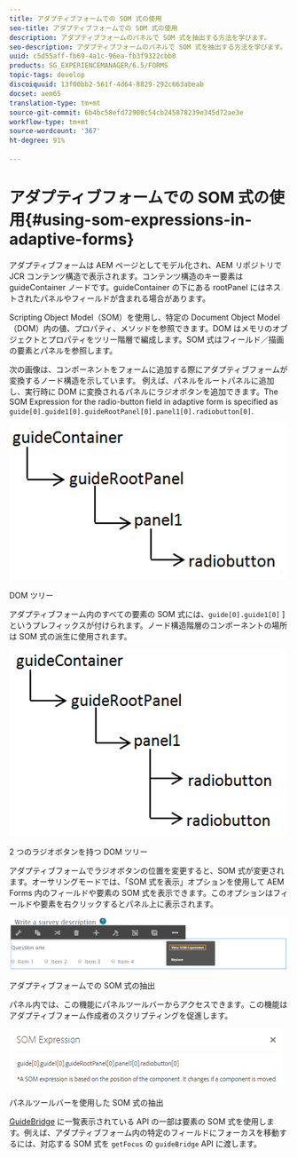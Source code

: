 ```yaml
---
title: アダプティブフォームでの SOM 式の使用
seo-title: アダプティブフォームでの SOM 式の使用
description: アダプティブフォームのパネルで SOM 式を抽出する方法を学びます。
seo-description: アダプティブフォームのパネルで SOM 式を抽出する方法を学びます。
uuid: c5d55aff-fb69-4a1c-96ea-fb3f9322cbb0
products: SG_EXPERIENCEMANAGER/6.5/FORMS
topic-tags: develop
discoiquuid: 13f00bb2-561f-4d64-8829-292c663abeab
docset: aem65
translation-type: tm+mt
source-git-commit: 6b4bc58efd72900c54cb245878239e345d72ae3e
workflow-type: tm+mt
source-wordcount: '367'
ht-degree: 91%

---
```



# アダプティブフォームでの SOM 式の使用{#using-som-expressions-in-adaptive-forms}

アダプティブフォームは AEM ページとしてモデル化され、AEM リポジトリで JCR コンテンツ構造で表示されます。コンテンツ構造のキー要素は guideContainer ノードです。guideContainer の下にある rootPanel にはネストされたパネルやフィールドが含まれる場合があります。

Scripting Object Model（SOM）を使用し、特定の Document Object Model（DOM）内の値、プロパティ、メソッドを参照できます。DOM はメモリのオブジェクトとプロパティをツリー階層で編成します。SOM 式はフィールド／描画の要素とパネルを参照します。

次の画像は、コンポーネントをフォームに追加する際にアダプティブフォームが変換するノード構造を示しています。 例えば、パネルをルートパネルに追加し、実行時に DOM に変換されるパネルにラジオボタンを追加できます。The SOM Expression for the radio-button field in adaptive form is specified as `guide[0].guide1[0].guideRootPanel[0].panel1[0].radiobutton[0]`.

![DOM ツリー](assets/hierarchy.png)

DOM ツリー

アダプティブフォーム内のすべての要素の SOM 式には、`guide[0].guide1[0]` ] というプレフィックスが付けられます。ノード構造階層のコンポーネントの場所は SOM 式の派生に使用されます。

![2 つのラジオボタンを持つ DOM ツリー](assets/hierarchy_radio_button.png)

2 つのラジオボタンを持つ DOM ツリー

アダプティブフォームでラジオボタンの位置を変更すると、SOM 式が変更されます。オーサリングモードでは、「SOM 式を表示」オプションを使用して AEM Forms 内のフィールドや要素の SOM 式を表示できます。このオプションはフィールドや要素を右クリックするとパネル上に表示されます。

![アダプティブフォームでの SOM 式の抽出](assets/som-expressions.png)

アダプティブフォームでの SOM 式の抽出

パネル内では、この機能にパネルツールバーからアクセスできます。この機能はアダプティブフォーム作成者のスクリプティングを促進します。 

![パネルツールバーを使用した SOM 式の抽出](assets/som-expression.png)

パネルツールバーを使用した SOM 式の抽出

[GuideBridge](https://helpx.adobe.com/jp/aem-forms/6/javascript-api/GuideBridge.html) に一覧表示されている API の一部は要素の SOM 式を使用します。例えば、アダプティブフォーム内の特定のフィールドにフォーカスを移動するには、対応する SOM 式を `getFocus` の `guideBridge` API に渡します。 

